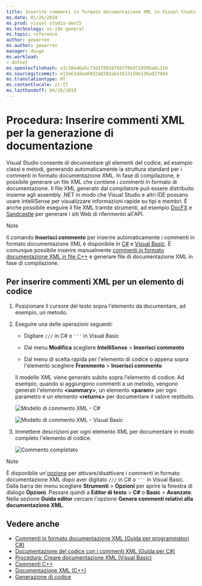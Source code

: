 ```yaml
---
title: Inserire commenti in formato documentazione XML in Visual Studio
ms.date: 01/26/2018
ms.prod: visual-studio-dev15
ms.technology: vs-ide-general
ms.topic: reference
author: gewarren
ms.author: gewarren
manager: douge
ms.workload:
- dotnet
ms.openlocfilehash: e3c38e46a5c73d1f8018f56f76b971939ba8c316
ms.sourcegitcommit: e13e61ddea6032a8282abe16131d9e136a927984
ms.translationtype: HT
ms.contentlocale: it-IT
ms.lasthandoff: 04/26/2018
---
```

# <a name="how-to-insert-xml-comments-for-documentation-generation"></a>Procedura: Inserire commenti XML per la generazione di documentazione

Visual Studio consente di documentare gli elementi del codice, ad esempio classi e metodi, generando automaticamente la struttura standard per i commenti in formato documentazione XML. In fase di compilazione, è possibile generare un file XML che contiene i commenti in formato di documentazione. Il file XML generato dal compilatore può essere distribuito insieme agli assembly .NET in modo che Visual Studio e altri IDE possano usare IntelliSense per visualizzare informazioni rapide su tipi e membri. È anche possibile eseguire il file XML tramite strumenti, ad esempio [DocFX](https://dotnet.github.io/docfx/) e [Sandcastle](https://www.microsoft.com/download/details.aspx?id=10526) per generare i siti Web di riferimento all'API.

> [!NOTE]
> Il comando **Inserisci commento** per inserire automaticamente i commenti in formato documentazione XML è disponibile in [C#](/dotnet/csharp/programming-guide/xmldoc/xml-documentation-comments) e [Visual Basic](/dotnet/visual-basic/programming-guide/program-structure/how-to-create-xml-documentation). È comunque possibile inserire manualmente [commenti in formato documentazione XML in file C++](/cpp/ide/xml-documentation-visual-cpp) e generare file di documentazione XML in fase di compilazione.

## <a name="to-insert-xml-comments-for-a-code-element"></a>Per inserire commenti XML per un elemento di codice

1. Posizionare il cursore del testo sopra l'elemento da documentare, ad esempio, un metodo.

1. Eseguire una delle operazioni seguenti:

   - Digitare `///` in C# o `'''` in Visual Basic

   - Dal menu **Modifica** scegliere **IntelliSense** > **Inserisci commento**

   - Dal menu di scelta rapida per l'elemento di codice o appena sopra l'elemento scegliere **Frammento** > **Inserisci commento**

   Il modello XML viene generato subito sopra l'elemento di codice. Ad esempio, quando si aggiungono commenti a un metodo, vengono generati l'elemento **\<summary\>**, un elemento **\<param\>** per ogni parametro e un elemento **\<returns\>** per documentare il valore restituito.

   ![Modello di commento XML - C#](media/doc-preview-cs.png)

   ![Modello di commento XML - Visual Basic](media/doc-preview-vb.png)

1. Immettere descrizioni per ogni elemento XML per documentare in modo completo l'elemento di codice.

   ![Commento completato](media/doc-result-cs.png)

> [!NOTE]
> È disponibile un'[opzione](../../ide/reference/options-text-editor-csharp-advanced.md) per attivare/disattivare i commenti in formato documentazione XML dopo aver digitato `///` in C# o `'''` in Visual Basic. Dalla barra dei menu scegliere **Strumenti** > **Opzioni** per aprire la finestra di dialogo **Opzioni**. Passare quindi a **Editor di testo** > **C#** o **Basic** > **Avanzate**. Nella sezione **Guida editor** cercare l'opzione **Genera commenti relativi alla documentazione XML**.

## <a name="see-also"></a>Vedere anche

- [Commenti in formato documentazione XML (Guida per programmatori C#)](/dotnet/csharp/programming-guide/xmldoc/xml-documentation-comments)
- [Documentazione del codice con i commenti XML (Guida per C#)](/dotnet/csharp/codedoc)
- [Procedura: Creare documentazione XML (Visual Basic)](/dotnet/visual-basic/programming-guide/program-structure/how-to-create-xml-documentation)
- [Commenti C++](/cpp/cpp/comments-cpp)
- [Documentazione XML (C++)](/cpp/ide/xml-documentation-visual-cpp)
- [Generazione di codice](../code-generation-in-visual-studio.md)